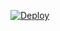 [![Deploy](https://www.herokucdn.com/deploy/button.svg)](https://heroku.com/deploy?template=https://github.com/DazaSeal/Lunanom)
